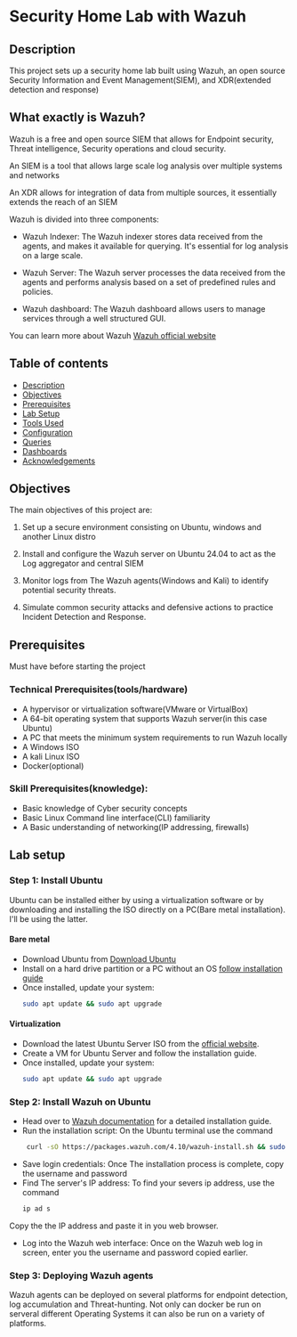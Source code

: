 # Security Home Lab with Wazuh

## Description

This project sets up a security home lab built using Wazuh, an open source Security Information and Event Management(SIEM), and XDR(extended detection and response)

## What exactly is Wazuh?

Wazuh is a free and open source SIEM that allows for Endpoint security, Threat intelligence, Security operations and cloud security.

An SIEM is a tool that allows large scale log analysis over multiple systems and networks 

An XDR allows for integration of data from multiple sources, it essentially extends the reach of an SIEM

Wazuh is divided into three components:

- Wazuh Indexer: The  Wazuh indexer stores data received from the agents, and makes it available for querying. It's essential for log analysis on a large scale.

- Wazuh Server: The Wazuh server processes the data received from the agents and performs analysis based on a set of predefined rules and policies.

- Wazuh dashboard: The Wazuh dashboard allows users to manage services through a well structured GUI.

You can learn more about Wazuh [Wazuh official website](https://wazuh.com)

## Table of contents

- [Description](#description)
- [Objectives](#objectives)
- [Prerequisites](#prerequisites)
- [Lab Setup](#lab-setup)
- [Tools Used](#tools-used)
- [Configuration](#configuration)
- [Queries](#queries)
- [Dashboards](#dashboards)
- [Acknowledgements](#acknowledgements)


## Objectives 

The main objectives of this project are:

1. Set up a secure environment consisting on Ubuntu, windows and another Linux distro 

2. Install and configure the Wazuh server on Ubuntu 24.04 to act as the Log aggregator and central SIEM

3. Monitor logs from The Wazuh agents(Windows and Kali) to identify potential security threats.

4. Simulate common security attacks and defensive actions to practice Incident Detection and Response.


## Prerequisites 


Must have before starting the project

### Technical Prerequisites(tools/hardware)

- A hypervisor or virtualization software(VMware or VirtualBox)
- A 64-bit operating system that supports Wazuh server(in this case Ubuntu)
- A PC that meets the minimum system requirements to run Wazuh locally
- A Windows ISO
- A kali Linux ISO
- Docker(optional)

### Skill Prerequisites(knowledge):

 - Basic knowledge of Cyber security concepts 
 - Basic Linux Command line interface(CLI) familiarity 
 - A Basic understanding of networking(IP addressing, firewalls)


## Lab setup

### Step 1: Install Ubuntu

Ubuntu can be installed either by using a virtualization software or by downloading and installing the ISO directly on a PC(Bare metal installation). I'll be using the latter.

#### Bare metal

- Download Ubuntu from [Download Ubuntu](https://ubuntu.com/download/desktop)
- Install on a hard drive partition or a PC without an OS [follow installation guide](https://ubuntu.com/tutorials/install-ubuntu-desktop#1-overview)
- Once installed, update your system:
  ```bash
  sudo apt update && sudo apt upgrade

#### Virtualization 
- Download the latest Ubuntu Server ISO from the [official website](https://ubuntu.com/download/server).
- Create a VM for Ubuntu Server and follow the installation guide.
- Once installed, update your system:
  ```bash
  sudo apt update && sudo apt upgrade


### Step 2: Install Wazuh on Ubuntu

- Head over to [Wazuh documentation](https://documentation.wazuh.com/current/quickstart.html) for a detailed installation guide.
- Run the installation script: On the Ubuntu terminal use the command 
  ```bash
   curl -sO https://packages.wazuh.com/4.10/wazuh-install.sh && sudo bash ./wazuh-install.sh -
- Save login credentials: Once The installation process is complete, copy the username and password
- Find The server's IP address: To find your severs ip address, use the command
   ```bash
  ip ad s
 Copy the the IP address and paste it in you web browser.
- Log into the Wazuh web interface: Once on the Wazuh web log in screen, enter you the username and password copied earlier. 


### Step 3: Deploying Wazuh agents
Wazuh agents can be deployed on several platforms for endpoint detection, log accumulation and Threat-hunting. Not only can docker be run on serveral different Operating Systems it can also be run on a variety of platforms.

